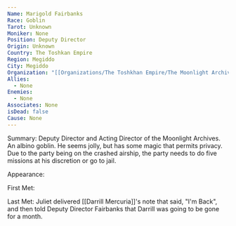 ```yaml
---
Name: Marigold Fairbanks
Race: Goblin
Tarot: Unknown
Moniker: None
Position: Deputy Director
Origin: Unknown
Country: The Toshkan Empire
Region: Megiddo
City: Megiddo
Organization: "[[Organizations/The Toshkhan Empire/The Moonlight Archives/The Moonlight Archives]]"
Allies:
  - None
Enemies:
  - None
Associates: None
isDead: false
Cause: None
---
```

Summary:
Deputy Director and Acting Director of the Moonlight Archives. An albino goblin. He seems jolly, but has some magic that permits privacy. Due to the party being on the crashed airship, the party needs to do five missions at his discretion or go to jail. 

Appearance: 

First Met: 

Last Met: Juliet delivered [[Darrill Mercuria]]'s note that said, "I'm Back", and then told Deputy Director Fairbanks that Darrill was going to be gone for a month.
